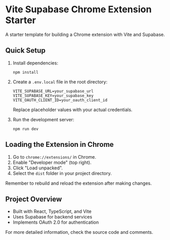 # Vite Supabase Chrome Extension Starter

A starter template for building a Chrome extension with Vite and Supabase.

## Quick Setup

1. Install dependencies:
   ```
   npm install
   ```

2. Create a `.env.local` file in the root directory:
   ```
   VITE_SUPABASE_URL=your_supabase_url
   VITE_SUPABASE_KEY=your_supabase_key
   VITE_OAUTH_CLIENT_ID=your_oauth_client_id
   ```
   Replace placeholder values with your actual credentials.

3. Run the development server:
   ```
   npm run dev
   ```

## Loading the Extension in Chrome

1. Go to `chrome://extensions/` in Chrome.
2. Enable "Developer mode" (top right).
3. Click "Load unpacked".
4. Select the `dist` folder in your project directory.

Remember to rebuild and reload the extension after making changes.

## Project Overview

- Built with React, TypeScript, and Vite
- Uses Supabase for backend services
- Implements OAuth 2.0 for authentication

For more detailed information, check the source code and comments.
